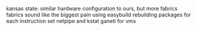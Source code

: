 kansas state:
similar hardware configuration to ours, but more fabrics
fabrics sound like the biggest pain
using easybuild
rebuilding packages for each instruction set
netpipe and kstat
ganeti for vms
